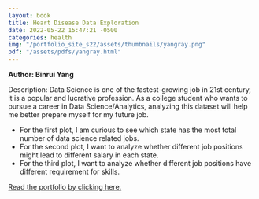 ```yaml
---
layout: book
title: Heart Disease Data Exploration
date: 2022-05-22 15:47:21 -0500
categories: health
img: "/portfolio_site_s22/assets/thumbnails/yangray.png"
pdf: "/assets/pdfs/yangray.html"
---
```


<b>Author: Binrui Yang</b>

Description: Data Science is one of the fastest-growing job in 21st century, it is a popular and lucrative profession. As a college student who wants to pursue a career in Data Science/Analytics, analyzing this dataset will help me better prepare myself for my future job.

  * For the first plot, I am curious to see which state has the most total number of data science related jobs.
  * For the second plot, I want to analyze whether different job positions might lead to different salary in each state.
  * For the third plot, I want to analyze whether different job positions have different requirement for skills.

<a href="{{ page.pdf | relative_url }}">Read the portfolio by clicking here.</a>

[jekyll-docs]: https://jekyllrb.com/docs/home
[jekyll-gh]:   https://github.com/jekyll/jekyll
[jekyll-talk]: https://talk.jekyllrb.com/
